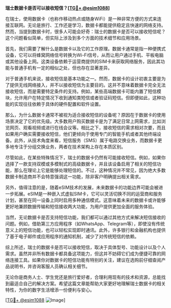 **瑞士数据卡是否可以接收短信？[[TG💪+ @esim1088](https://t.me/s/esim1088)]**

在瑞士，使用数据卡（也称作移动热点或随身WiFi）是一种非常方便的方式来连接互联网。无论是旅行、工作还是学习，数据卡都能提供稳定且快速的网络支持。然而，当提到数据卡时，很多人可能会好奇：瑞士的数据卡是否可以接收短信呢？这个问题看似简单，但实际上涉及到多个方面的技术细节和应用场景。

首先，我们需要了解什么是数据卡以及它的工作原理。数据卡通常是指一种便携式设备，它可以将蜂窝网络信号转换为Wi-Fi信号，从而让用户通过手机、平板电脑或其他设备上网。这类设备依赖于运营商提供的SIM卡来获取网络服务，因此其功能与普通手机有一定的相似之处，但也存在显著差异。

对于普通手机来说，接收短信是基本功能之一。然而，数据卡的设计初衷主要是为了提供无线网络接入，并不以接收短信为主要目的。这并不意味着数据卡完全无法接收短信，而是需要特定条件的支持。例如，某些高端数据卡可能内置了短信模块，允许用户在特定情况下收到通知类短信或者验证码短信。但即便如此，这种功能的实现往往依赖于具体的硬件配置和软件设置。

那么，为什么数据卡通常不被视为适合接收短信的设备呢？原因在于数据卡的使用场景决定了它的优先级。大多数用户购买数据卡是为了满足日常上网需求，比如浏览网页、观看视频或进行在线会议等。相比之下，接收短信的需求相对次要，而且如果用户确实需要接收短信，他们更倾向于使用专门的智能手机或者其他终端设备。此外，从技术角度来看，短信服务（SMS）属于电路交换业务，而数据卡更多地专注于分组交换业务，两者在技术架构上存在本质区别。

尽管如此，在某些特殊情况下，瑞士的数据卡仍然有可能接收短信。例如，如果你选择了一款支持双模或多模制式的高级数据卡，并且该设备启用了相关的短信功能，那么在理论上它是能够处理短信的。不过，这种情况并不常见，因为绝大多数数据卡制造商并不会特意强调这一功能，除非客户明确提出相关需求。

另外，值得注意的是，随着eSIM技术的发展，未来数据卡的功能边界可能会被进一步拓展。eSIM是一种嵌入式虚拟SIM卡，它可以灵活切换不同的运营商和服务计划，甚至在同一设备上同时启用多种通信模式。这意味着未来的数据卡或许能够更好地兼顾数据传输和短信接收两大功能，为用户提供更加全面的服务体验。

当然，无论数据卡是否支持短信功能，我们都可以通过其他方式来解决短信接收的问题。例如，借助第三方应用程序（如WhatsApp、Telegram等），即使没有传统意义上的短信功能，也可以轻松实现即时通讯。此外，许多银行和金融机构也提供了基于电子邮件或应用程序的通知机制，减少了对传统短信的依赖。

综上所述，瑞士的数据卡是否可以接收短信，取决于具体型号、功能设计以及个人需求。虽然并非所有数据卡都具备这项能力，但这并不妨碍它们成为便捷可靠的网络连接工具。如果你对数据卡的短信功能有特别的关注，建议在选购前仔细查阅产品说明书，并咨询客服人员确认相关细节。

无论你是商务人士、学生党还是旅行爱好者，合理利用现有的技术和资源，总能找到最适合自己的解决方案。希望这篇文章能帮助大家更好地理解瑞士数据卡的相关特性，为你的数字生活增添一份便利与安心。

[[TG💪+ @esim1088](https://t.me/s/esim1088) ![Image](https://i.postimg.cc/4NQfJmqS/Snipaste-2025-05-13-00-14-12.png)]